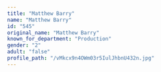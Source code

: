 ```yaml
---
title: "Matthew Barry"
name: "Matthew Barry"
id: "545"
original_name: "Matthew Barry"
known_for_department: "Production"
gender: "2"
adult: "false"
profile_path: "/vMkcx9n4OWm03r5IulJhbnU432n.jpg"
---
```

